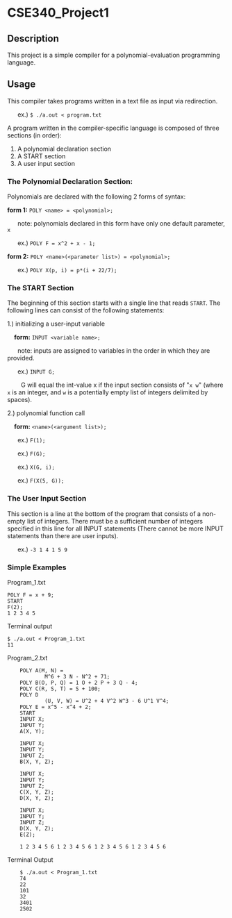 # CSE340_Project1
## Description
This project is a simple compiler for a polynomial-evaluation programming language. 

## Usage
This compiler takes programs written in a text file as input via redirection.

&nbsp;&nbsp;&nbsp;&nbsp;&nbsp;&nbsp;ex.) ```$ ./a.out < program.txt```

A program written in the compiler-specific language is composed of three sections (in order):

1. A polynomial declaration section
2. A START section
3. A user input section

### The Polynomial Declaration Section:
Polynomials are declared with the following 2 forms of syntax:

**form 1:** ```POLY <name> = <polynomial>;```

&nbsp;&nbsp;&nbsp;&nbsp;&nbsp;&nbsp;note: polynomials declared in this form have only one default parameter, ```x```

&nbsp;&nbsp;&nbsp;&nbsp;&nbsp;&nbsp;ex.) ```POLY F = x^2 + x - 1;```

**form 2:** ```POLY <name>(<parameter list>) = <polynomial>;```

&nbsp;&nbsp;&nbsp;&nbsp;&nbsp;&nbsp;ex.) ```POLY X(p, i) = p*(i + 22/7);```
      
### The START Section
The beginning of this section starts with a single line that reads ```START```.
The following lines can consist of the following statements:
  
1.) initializing a user-input variable

&nbsp;&nbsp;&nbsp;&nbsp;**form:** ```INPUT <variable name>;```

&nbsp;&nbsp;&nbsp;&nbsp;&nbsp;&nbsp;note: inputs are assigned to variables in the order in which they are provided.

&nbsp;&nbsp;&nbsp;&nbsp;&nbsp;&nbsp;ex.) ```INPUT G;```

&nbsp;&nbsp;&nbsp;&nbsp;&nbsp;&nbsp;&nbsp;&nbsp;G will equal the int-value x if the input section consists of "```x w```" (where ```x``` is an integer, and ```w``` is a potentially empty list of integers delimited by spaces).

2.) polynomial function call 

&nbsp;&nbsp;&nbsp;&nbsp;**form:** ```<name>(<argument list>);```

&nbsp;&nbsp;&nbsp;&nbsp;&nbsp;&nbsp;ex.) ```F(1);```

&nbsp;&nbsp;&nbsp;&nbsp;&nbsp;&nbsp;ex.) ```F(G);```

&nbsp;&nbsp;&nbsp;&nbsp;&nbsp;&nbsp;ex.) ```X(G, i);```

&nbsp;&nbsp;&nbsp;&nbsp;&nbsp;&nbsp;ex.) ```F(X(5, G));```


### The User Input Section
This section is a line at the bottom of the program that consists of a non-empty list of integers.
There must be a sufficient number of integers specified in this line for all INPUT statements (There cannot be more INPUT statements than there are user inputs).
  
&nbsp;&nbsp;&nbsp;&nbsp;&nbsp;&nbsp;ex.) ```-3 1 4 1 5 9```

### Simple Examples
Program_1.txt
```
POLY F = x + 9;
START
F(2);
1 2 3 4 5
```
Terminal output
```
$ ./a.out < Program_1.txt
11
```  
Program_2.txt
```
    POLY A(M, N) =
            M^6 + 3 N - N^2 + 71;
    POLY B(O, P, Q) = 1 O + 2 P + 3 Q - 4;
    POLY C(R, S, T) = S + 100;
    POLY D
            (U, V, W) = U^2 + 4 V^2 W^3 - 6 U^1 V^4;
    POLY E = x^5 - x^4 + 2;
    START
    INPUT X;
    INPUT Y;
    A(X, Y);

    INPUT X;
    INPUT Y;
    INPUT Z;
    B(X, Y, Z);

    INPUT X;
    INPUT Y;
    INPUT Z;
    C(X, Y, Z);
    D(X, Y, Z);

    INPUT X;
    INPUT Y;
    INPUT Z;
    D(X, Y, Z);
    E(Z);

    1 2 3 4 5 6 1 2 3 4 5 6 1 2 3 4 5 6 1 2 3 4 5 6
```
Terminal Output
```
    $ ./a.out < Program_1.txt
    74
    22
    101
    32
    3401
    2502
```
